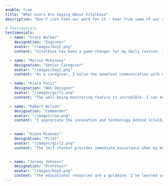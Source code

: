 ```yaml
---
enable: true
title: "What Users Are Saying About VitalEase"
description: "Don't just take our word for it - hear from some of our satisfied users!  Check out some of our testimonials below to see what others are saying about VitalEase."

# Testimonials
testimonials:
  - name: "Grace Walker"
    designation: "Engineer"
    avatar: "/images/boy2.png"
    content: "VitalEase has been a game-changer for my daily routine. The user-friendly interface and medication reminders are a lifesaver."

  - name: "Marvin McKinney"
    designation: "Senior Caregiver"
    avatar: "/images/boy1.png"
    content: "As a caregiver, I value the seamless communication with my elderly charges through VitalEase. It's a stress-reliever."

  - name: "Kiara Patil"
    designation: "Web Designer"
    avatar: "/images/girl1.png"
    content: "The well-being monitoring feature is incredible. I can keep track of my health and share updates with my family. Truly a wellness companion."

  - name: "Robert Wilson"
    designation: "Commander"
    avatar: "/images/cop.png"
    content: "I appreciate the innovation and technology behind VitalEase. It's easy to use, even for a tech-savvy senior like me!"

    
  - name: "Diana Rieeves"
    designation: "Pilot"
    avatar: "/images/girl2.png"
    content: "The 24/7 chatbot provides immediate assistance when my mother needs it the most. It's like having a virtual caregiver on standby."

    
  - name: "Jeremy Johnson"
    designation: "Professor"
    avatar: "/images/boy3.png"
    content: "The educational resources are a goldmine. I've learned so much about senior health and nutrition through VitalEase."
---
```

